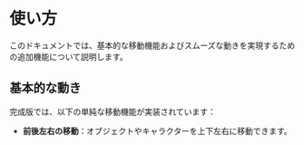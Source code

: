 # 使い方

このドキュメントでは、基本的な移動機能およびスムーズな動きを実現するための追加機能について説明します。

## 基本的な動き

完成版では、以下の単純な移動機能が実装されています：

- **前後左右の移動**：オブジェクトやキャラクターを上下左右に移動できます。
  ```plaintext
